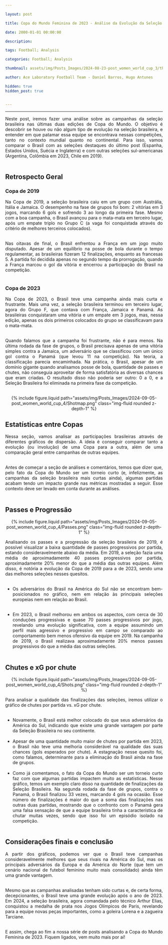 ```yaml
---

layout: post

title: Copa do Mundo Feminina de 2023 - Análise da Evolução da Seleção Brasileira

date: 2000-01-01 00:00:00

description:

tags: Football; Analysis

categories: Football; Analysis

thumbnail: assets/img/Posts_Images/2024-08-23-post_women_world_cup_3/thumb_women_world_cup.png

author: Ace Laboratory Football Team - Daniel Barros, Hugo Antunes

hidden: true
hidden_post: true


---
```


---

  

<div  style="text-align: justify">

Neste post, iremos fazer uma análise sobre as campanhas da seleção brasileira nas últimas duas edições de Copa do Mundo. O objetivo é descobrir se houve ou não algum tipo de evolução na seleção brasileira, e entender em que patamar essa equipe se encontrava nessas competições, tanto no contexto mundial quanto no continental. Para isso, vamos comparar o Brasil com as seleções destaques do último post (Espanha, Estados Unidos, Suécia e Inglaterra) e com outras seleções sul-americanas (Argentina, Colômbia em 2023, Chile em 2019). <br/><br/>

<h2> <b>Retrospecto Geral</b> </h2>

<h3> <b>Copa de 2019</b> </h3>

Na Copa de 2019, a seleção brasileira caiu em um grupo com Austrália, Itália e Jamaica. O desempenho na fase de grupos foi bom: 2 vitórias em 3 jogos, marcando 6 gols e sofrendo 3 ao longo da primeira fase. Mesmo com a boa campanha, o Brasil avançou para o mata-mata em terceiro lugar, após um empate triplo no Grupo C (a vaga foi conquistada através do critério de melhores terceiros colocados).<br/><br/>

Nas oitavas de final, o Brasil enfrentou a França em um jogo muito disputado. Apesar de um equilíbrio na posse de bola durante o tempo regulamentar, as brasileiras fizeram 12 finalizações, enquanto as francesas 5. A partida foi decidida apenas no segundo tempo da prorrogação, quando a França marcou o gol da vitória e encerrou a participação do Brasil na competição.<br/><br/>

 
<h3> <b>Copa de 2023</b> </h3>

Na Copa de 2023, o Brasil teve uma campanha ainda mais curta e frustrante. Mais uma vez, a seleção brasileira terminou em terceiro lugar, agora do Grupo F, que contava com França, Jamaica e Panamá. As brasileiras conquistaram uma vitória e um empate em 3 jogos, mas, nessa edição, apenas os dois primeiros colocados do grupo se classificavam para o mata-mata.<br/><br/>

Quando falamos que a campanha foi frustrante, não é para menos. Na última rodada da fase de grupos, o Brasil precisava apenas de uma vitória simples contra a Jamaica, um adversário que se classificou com um único gol contra o Panamá (que levou 11 na competição). Na teoria, a classificação parecia encaminhada. Na prática, o Brasil, apesar de um domínio gigante quando analisamos posse de bola, quantidade de passes e chutes, não conseguia aproveitar de forma satisfatória as diversas chances que eram criadas. O resultado disso não poderia ser outro: 0 a 0, e a Seleção Brasileira foi eliminada na primeira fase da competição.<br/><br/>

<div  style="width: 100%; margin: 0 auto; text-align: center;">

{% include figure.liquid path="assets/img/Posts_Images/2024-09-05-post_women_world_cup_4/Shotmap.png" class="img-fluid rounded z-depth-1" %}

</div>


<h2> <b>Estatísticas entre Copas </b> </h2>

Nessa seção, vamos analisar as participações brasileiras através de diferentes gráficos de dispersão. A ideia é conseguir comparar tanto a evolução (ou involução) de uma Copa para a outra, além de uma comparação geral entre campanhas de outras equipes.<br/><br/>

Antes de começar a seção de análises e comentários, temos que dizer que, pelo fato da Copa do Mundo ser um torneio curto (e, infelizmente, as campanhas da seleção brasileira mais curtas ainda), algumas partidas acabam tendo um impacto grande nas métricas mostradas a seguir. Esse contexto deve ser levado em conta durante as análises. <br/><br/>

<h2> <b>Passes e Progressão</b> </h2>


<div  style="width: 100%; margin: 0 auto; text-align: center;">

{% include figure.liquid path="assets/img/Posts_Images/2024-09-05-post_women_world_cup_4/Passes.png" class="img-fluid rounded z-depth-1" %}

</div>

Analisando os passes e a progressão da seleção brasileira de 2019, é possível visualizar a baixa quantidade de passes progressivos por partida, estando consideravelmente abaixo da média. Em 2019, a seleção fazia uma média de aproximadamente 40 passes progressivos por partida, aproximadamente 20% menor do que a média das outras equipes. Além disso, é notória a evolução da Copa de 2019 para a de 2023, sendo uma das melhores seleções nesses quesitos.<br/><br/>

- Os adversários do Brasil na América do Sul não se encontram bem-posicionados no gráfico, nem em relação às principais seleções europeias nem em relação ao Brasil. <br/><br/>

- Em 2023, o Brasil melhorou em ambos os aspectos, com cerca de 30 conduções progressivas e quase 70 passes progressivos por jogo, revelando uma evolução significativa, com a equipe assumindo um perfil mais agressivo e progressivo em campo se comparado ao comportamento bem menos ofensivo da equipe em 2019. Na campanha de 2019, o Brasil realizava aproximadamente 20% menos passes progressivos do que a média das outras seleções.<br/><br/>


<h2> <b>Chutes e xG por chute</b> </h2>


<div  style="width: 100%; margin: 0 auto; text-align: center;">

{% include figure.liquid path="assets/img/Posts_Images/2024-09-05-post_women_world_cup_4/Shots.png" class="img-fluid rounded z-depth-1" %}

</div>


Para analisar a qualidade das finalizações das seleções, iremos utilizar o gráfico de chutes por partida vs. xG por chute. <br/><br/>

- Novamente, o Brasil está melhor colocado do que seus adversários da América do Sul, indicando que existe uma grande vantagem por parte da Seleção Brasileira no seu continente.<br/><br/>
- Apesar de uma quantidade muito maior de chutes por partida em 2023, o Brasil não teve uma melhoria considerável na qualidade das suas chances (gols esperados por chute). A estagnação nesse quesito foi, como falamos, determinante para a eliminação do Brasil ainda na fase de grupos.<br/><br/>
- Como já comentamos, o fato da Copa do Mundo ser um torneio curto faz com que algumas partidas impactem muito as estatísticas. Nesse gráfico, temos um exemplo claro disso na quantidade de finalizações da Seleção Brasileira. Na segunda rodada da fase de grupos, contra o Panamá, o Brasil finalizou 33 vezes, marcando 4 gols na ocasião. Esse número de finalizações é maior do que a soma das finalizações nas outras duas partidas, mostrando que o confronto com o Panamá gera uma falsa sensação de que a equipe brasileira tinha a característica de chutar muitas vezes, sendo que isso foi um episódio isolado na competição.<br/><br/>


<h2> <b>Considerações finais e conclusão</b></h2>

A partir dos gráficos, podemos ver que o Brasil teve campanhas consideravelmente melhores que seus rivais na América do Sul, mas os principais adversários da Europa e da América do Norte (que tem um cenário nacional de futebol feminino muito mais consolidado) ainda têm uma grande vantagem. <br/><br/>

Mesmo que as campanhas analisadas tenham sido curtas e, de certa forma, decepcionantes, o Brasil teve uma grande evolução após o ano de 2023. Em 2024, a seleção brasileira, agora comandada pelo técnico Arthur Elias, conquistou a medalha de prata nos Jogos Olímpicos de Paris, revelando para a equipe novas peças importantes, como a goleira Lorena e a zagueira Tarciane.<br/><br/>

E assim, chega ao fim a nossa série de posts analisando a Copa do Mundo Feminina de 2023. Fiquem ligados, vem muito mais por aí!<br/><br/>


<div>


